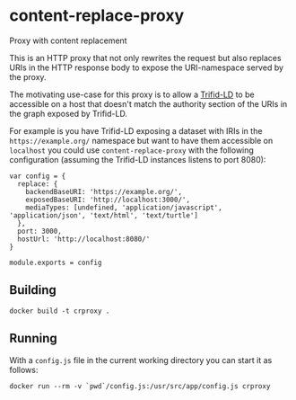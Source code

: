 # content-replace-proxy
Proxy with content replacement

This is an HTTP proxy that not only rewrites the request but also replaces URIs 
in the HTTP response body to expose the URI-namespace served by the proxy.

The motivating use-case for this proxy is to allow a [Trifid-LD](https://github.com/zazukoians/trifid-ld)
to be accessible on a host that doesn't match the authority section of the URIs
in the graph exposed by Trifid-LD.

For example is you have Trifid-LD exposing a dataset with IRIs in the `https://example.org/`
namespace but want to have them accessible on `localhost` you could use 
`content-replace-proxy` with the following configuration (assuming the Trifid-LD
instances listens to port 8080):

```
var config = {
  replace: {
    backendBaseURI: 'https://example.org/',
    exposedBaseURI: 'http://localhost:3000/',
    mediaTypes: [undefined, 'application/javascript', 'application/json', 'text/html', 'text/turtle']
  },
  port: 3000,
  hostUrl: 'http://localhost:8080/'
}

module.exports = config
```

## Building

    docker build -t crproxy .

## Running

With a `config.js` file in the current working directory you can start it as follows:

    docker run --rm -v `pwd`/config.js:/usr/src/app/config.js crproxy
